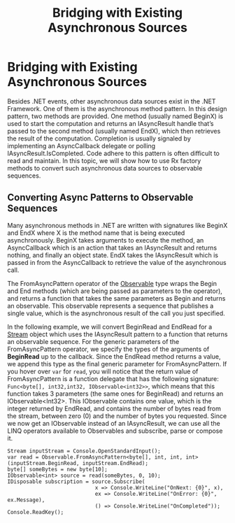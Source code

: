 ﻿---
title: Bridging with Existing Asynchronous Sources
TOCTitle: Bridging with Existing Asynchronous Sources
ms:assetid: 2db40d79-fc89-43d3-907e-c874c4c43890
ms:mtpsurl: https://msdn.microsoft.com/en-us/library/Hh242960(v=VS.103)
ms:contentKeyID: 36068261
ms.date: 06/10/2011
mtps_version: v=VS.103
---

# Bridging with Existing Asynchronous Sources

Besides .NET events, other asynchronous data sources exist in the .NET Framework. One of them is the asynchronous method pattern. In this design pattern, two methods are provided. One method (usually named BeginX) is used to start the computation and returns an IAsyncResult handle that’s passed to the second method (usually named EndX), which then retrieves the result of the computation. Completion is usually signaled by implementing an AsyncCallback delegate or polling IAsyncResult.IsCompleted. Code adhere to this pattern is often difficult to read and maintain. In this topic, we will show how to use Rx factory methods to convert such asynchronous data sources to observable sequences.

## Converting Async Patterns to Observable Sequences

Many asynchronous methods in .NET are written with signatures like BeginX and EndX where X is the method name that is being executed asynchronously. BeginX takes arguments to execute the method, an AsyncCallback which is an action that takes an IAsyncResult and returns nothing, and finally an object state. EndX takes the IAsyncResult which is passed in from the AsyncCallback to retrieve the value of the asynchronous call.

The FromAsyncPattern operator of the [Observable](hh244252\(v=vs.103\).md) type wraps the Begin and End methods (which are being passed as parameters to the operator), and returns a function that takes the same parameters as Begin and returns an observable. This observable represents a sequence that publishes a single value, which is the asynchronous result of the call you just specified.

In the following example, we will convert BeginRead and EndRead for a [Stream](https://msdn.microsoft.com/en-us/library/8f86tw9e) object which uses the IAsyncResult pattern to a function that returns an observable sequence. For the generic parameters of the FromAsyncPattern operator, we specify the types of the arguments of **BeginRead** up to the callback. Since the EndRead method returns a value, we append this type as the final generic parameter for FromAsyncPattern. If you hover over `var` for `read`, you will notice that the return value of FromAsyncPattern is a function delegate that has the following signature:  `Func<byte[], int32,int32, IObservable<int32>>`, which means that this function takes 3 parameters (the same ones for BeginRead) and returns an IObservable\<Int32\>. This IObservable contains one value, which is the integer returned by EndRead, and contains the number of bytes read from the stream, between zero (0) and the number of bytes you requested. Since we now get an IObservable instead of an IAsyncResult, we can use all the LINQ operators available to Observables and subscribe, parse or compose it.

    Stream inputStream = Console.OpenStandardInput();
    var read = Observable.FromAsyncPattern<byte[], int, int, int>(inputStream.BeginRead, inputStream.EndRead);
    byte[] someBytes = new byte[10];
    IObservable<int> source = read(someBytes, 0, 10);
    IDisposable subscription = source.Subscribe(
                                x => Console.WriteLine("OnNext: {0}", x),
                                ex => Console.WriteLine("OnError: {0}", ex.Message),
                                () => Console.WriteLine("OnCompleted"));
    Console.ReadKey();

